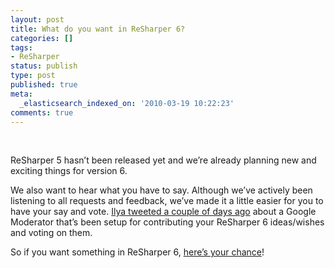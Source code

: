 ```yaml
---
layout: post
title: What do you want in ReSharper 6?
categories: []
tags:
- ReSharper
status: publish
type: post
published: true
meta:
  _elasticsearch_indexed_on: '2010-03-19 10:22:23'
comments: true
---
```

<p>&#160;</p>  <p>ReSharper 5 hasn’t been released yet and we’re already planning new and exciting things for version 6. </p>  <p>We also want to hear what you have to say. Although we’ve actively been listening to all requests and feedback, we’ve made it a little easier for you to have your say and vote. <a href="http://twitter.com/orangy/status/10666925316">Ilya tweeted a couple of days ago</a> about a Google Moderator that’s been setup for contributing your ReSharper 6 ideas/wishes and voting on them. </p>  <p>So if you want something in ReSharper 6, <a href="http://www.google.com/moderator/#16/e=4fb9">here’s your chance</a>!</p>
